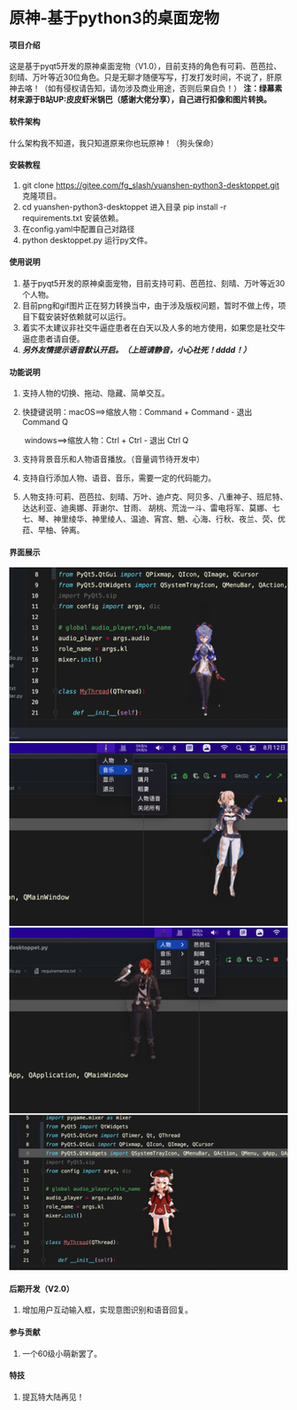 # 原神-基于python3的桌面宠物


#### 项目介绍

这是基于pyqt5开发的原神桌面宠物（V1.0），目前支持的角色有可莉、芭芭拉、刻晴、万叶等近30位角色。只是无聊才随便写写，打发打发时间，不说了，肝原神去咯！（如有侵权请告知，请勿涉及商业用途，否则后果自负！）
**注：绿幕素材来源于B站UP:皮皮虾米锅巴（感谢大佬分享），自己进行扣像和图片转换。**


#### 软件架构

什么架构我不知道，我只知道原来你也玩原神！（狗头保命）


#### 安装教程

1. git clone https://gitee.com/fg_slash/yuanshen-python3-desktoppet.git 克隆项目。
2. cd yuanshen-python3-desktoppet 进入目录 pip install -r requirements.txt 安装依赖。
3. 在config.yaml中配置自己对路径
4. python desktoppet.py 运行py文件。


#### 使用说明

1. 基于pyqt5开发的原神桌面宠物，目前支持可莉、芭芭拉、刻晴、万叶等近30个人物。
2. 目前png和gif图片正在努力转换当中，由于涉及版权问题，暂时不做上传，项目下载安装好依赖就可以运行。
3. 着实不太建议非社交牛逼症患者在白天以及人多的地方使用，如果您是社交牛逼症患者请自便。
4. *****另外友情提示语音默认开启。（上班请静音，小心社死！dddd！）*****


#### 功能说明

1. 支持人物的切换、拖动、隐藏、简单交互。
2. 快捷键说明：macOS==>缩放人物：Command + Command - 退出 Command Q

   ​					windows==>缩放人物：Ctrl + Ctrl - 退出 Ctrl Q
3. 支持背景音乐和人物语音播放。（音量调节待开发中）
4. 支持自行添加人物、语音、音乐，需要一定的代码能力。
5. 人物支持:可莉、芭芭拉、刻晴、万叶、迪卢克、阿贝多、八重神子、班尼特、达达利亚、迪奥娜、菲谢尔、甘雨、 胡桃、荒泷一斗、雷电将军、莫娜、七七、琴、神里绫华、神里绫人、温迪、宵宫、魈、心海、行秋、夜兰、荧、优菈、早柚、钟离。


#### 界面展示

![1](img/1.png)
![2](img/2.png)
![3](img/3.png)
![4](img/4.png)


#### 后期开发（V2.0）
1. 增加用户互动输入框，实现意图识别和语音回复。


#### 参与贡献

1. 一个60级小萌新罢了。


#### 特技

1.  提瓦特大陆再见！
